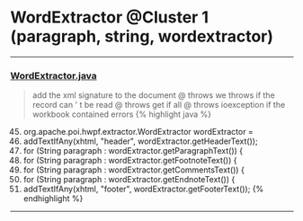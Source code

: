 # WordExtractor @Cluster 1 (paragraph, string, wordextractor)

***

### [WordExtractor.java](https://searchcode.com/codesearch/view/111785561/)
> add the xml signature to the document @ throws we throws if the record can ' t be read @ throws get if all @ throws ioexception if the workbook contained errors 
{% highlight java %}
45. org.apache.poi.hwpf.extractor.WordExtractor wordExtractor =
48. addTextIfAny(xhtml, "header", wordExtractor.getHeaderText());
50. for (String paragraph : wordExtractor.getParagraphText()) {
54. for (String paragraph : wordExtractor.getFootnoteText()) {
58. for (String paragraph : wordExtractor.getCommentsText()) {
62. for (String paragraph : wordExtractor.getEndnoteText()) {
66. addTextIfAny(xhtml, "footer", wordExtractor.getFooterText());
{% endhighlight %}

***

